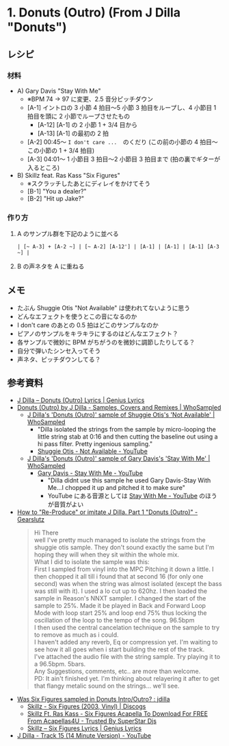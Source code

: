 # 1. Donuts (Outro) (From J Dilla "Donuts")

## レシピ

### 材料

* A) Gary Davis "Stay With Me"
     * ※BPM 74 -> 97 に変更、2.5 音分ピッチダウン
     * [A-1] イントロの 3 小節 4 拍目～5 小節 3 拍目をループし、4 小節目 1 拍目を頭に 2 小節でループさせたもの
         * [A-12] [A-1] の 2 小節 1 + 3/4 目から
         * [A-13] [A-1] の最初の 2 拍
     * [A-2] 00:45〜 `I don't care ...`　のくだり (この前の小節の 4 拍目〜この小節の 1 + 3/4 拍目)
     * [A-3] 04:01〜 1 小節目 3 拍目～2 小節目 3 拍目まで (拍の裏でギターが入るところ) 
* B) Skillz feat. Ras Kass "Six Figures"
     * ※スクラッチしたあとにディレイをかけてそう
     * [B-1] "You a dealer?"
     * [B-2] "Hit up Jake?"

### 作り方

1. A のサンプル群を下記のように並べる
    ```
    | [~ A-3] + [A-2 ~] | [~ A-2] [A-12'] | [A-1] | [A-1] | [A-1] [A-3 ~] |
    ```
2. B の声ネタを A に重ねる


## メモ

* たぶん Shuggie Otis "Not Available" は使われてないように思う
* どんなエフェクトを使うとこの音になるのか
* I don't care のあとの 0.5 拍はどこのサンプルなのか
* ピアノのサンプルをキラキラにするのはどんなエフェクト？
* 各サンプルで微妙に BPM がちがうのを微妙に調節したりしてる？
* 自分で弾いたシンセ入ってそう
* 声ネタ、ピッチダウンしてる？

## 参考資料

* [J Dilla – Donuts \(Outro\) Lyrics \| Genius Lyrics](https://genius.com/J-dilla-donuts-outro-lyrics)
* [Donuts \(Outro\) by J Dilla \- Samples, Covers and Remixes \| WhoSampled](https://www.whosampled.com/J-Dilla/Donuts-(Outro)/)
    * [J Dilla's 'Donuts \(Outro\)' sample of Shuggie Otis's 'Not Available' \| WhoSampled](https://www.whosampled.com/sample/20958/J-Dilla-Donuts-(Outro)-Shuggie-Otis-Not-Available/)
        * "Dilla isolated the strings from the sample by micro-looping the little string stab at 0:16 and then cutting the baseline out using a hi pass filter. Pretty ingenious sampling."
        * [Shuggie Otis \- Not Available \- YouTube](https://www.youtube.com/watch?v=PhE5xvyr8to)
    * [J Dilla's 'Donuts \(Outro\)' sample of Gary Davis's 'Stay With Me' \| WhoSampled](https://www.whosampled.com/sample/274889/J-Dilla-Donuts-(Outro)-Gary-Davis-Stay-With-Me/)
        * [Gary Davis \- Stay With Me \- YouTube](https://www.youtube.com/watch?v=GfUP9aX7N04&feature=emb_title)
            * "Dilla didnt use this sample he used Gary Davis-Stay With Me...I chopped it up and pitched it to make sure"
            * YouTube にある音源としては  [Stay With Me \- YouTube](https://www.youtube.com/watch?v=JbjStQ5zRYE) のほうが音質がよい
* [How to "Re\-Produce" or imitate J Dilla\. Part 1 "Donuts \(Outro\)" \- Gearslutz](https://www.gearslutz.com/board/rap-hip-hop-engineering-and-production/618511-how-quot-re-produce-quot-imitate-j-dilla-part-1-quot-donuts-outro-quot.html)
    > Hi There  
    > well I've pretty much managed to isolate the strings from the shuggie otis sample. They don't sound exactly the same but I'm hoping they will when they sit within the whole mix.  
    > What I did to isolate the sample was this:  
    > First I sampled from vinyl into the MPC Pitching it down a little. I then chopped it all till i found that at second 16 (for only one second) was when the string was almost isolated (except the bass was still with it). I used a lo cut up to 620hz. I then loaded the sample in Reason's NNXT sampler. I changed the start of the sample to 25%. Made it be played in Back and Forward Loop Mode with loop start 25% and loop end 75% thus locking the oscillation of the loop to the tempo of the song. 96.5bpm  
    > I then used the central cancelation technique on the sample to try to remove as much as i could.  
    > I haven't added any reverb, Eq or compression yet. I'm waiting to see how it all goes when i start building the rest of the track.  
    > I've attached the audio file with the string sample. Try playing it to a 96.5bpm. 5bars.  
    > Any Suggestions, comments, etc.. are more than welcome.  
    > PD: It ain't finished yet. I'm thinking about relayering it after to get that flangy metalic sound on the strings... we'll see.
* [Was Six Figures sampled in Donuts Intro/Outro? : jdilla](https://www.reddit.com/r/jdilla/comments/bfu5ge/was_six_figures_sampled_in_donuts_introoutro/)
    * [Skillz \- Six Figures \(2003, Vinyl\) \| Discogs](https://www.discogs.com/Skillz-Six-Figures/release/2021778)
    * [Skillz Ft\. Ras Kass \- Six Figures Acapella To Download For FREE From Acapellas4U \- Trusted By SuperStar Djs](https://www.acapellas4u.co.uk/download/2245-skillz_-_six_figures_ftras_kass_acapella/)
    * [Skillz – Six Figures Lyrics \| Genius Lyrics](https://genius.com/Skillz-six-figures-lyrics)
* [J Dilla \- Track 15 \(14 Minute Version\) \- YouTube](https://www.youtube.com/watch?v=1upLtkQ-P-k)
